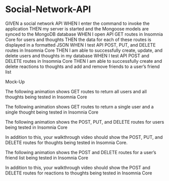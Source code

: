 # Social-Network-API

GIVEN a social network API
WHEN I enter the command to invoke the application
THEN my server is started and the Mongoose models are synced to the MongoDB database
WHEN I open API GET routes in Insomnia Core for users and thoughts
THEN the data for each of these routes is displayed in a formatted JSON
WHEN I test API POST, PUT, and DELETE routes in Insomnia Core
THEN I am able to successfully create, update, and delete users and thoughts in my database
WHEN I test API POST and DELETE routes in Insomnia Core
THEN I am able to successfully create and delete reactions to thoughts and add and remove friends to a user’s friend list

Mock-Up

The following animation shows GET routes to return all users and all thoughts being tested in Insomnia Core

The following animation shows GET routes to return a single user and a single thought being tested in Insomnia Core

The following animation shows the POST, PUT, and DELETE routes for users being tested in Insomnia Core

In addition to this, your walkthrough video should show the POST, PUT, and DELETE routes for thoughts being tested in Insomnia Core.

The following animation shows the POST and DELETE routes for a user’s friend list being tested in Insomnia Core

In addition to this, your walkthrough video should show the POST and DELETE routes for reactions to thoughts being tested in Insomnia Core